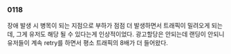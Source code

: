 
### 0118
장애 발생 시 병목이 되는 지점으로 부하가 점점 더 발생하면서 트래픽이 밀려오게 되는데, 그게 유저도 해당 될 수 있다는게 인상적이었다. 광고할당은 안되는데 랜딩이 안되니 유저들이 계속 retry를 하면서 평소 트래픽의 8배가 더 들어왔다.

